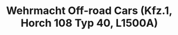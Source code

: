 ---
layout: product
title: "Wehrmacht Off-road Cars (Kfz.1, Horch 108 Typ 40, L1500A)"
price: "TBA" 
desc: "Maketa"
img_path: "/assets/img/ICM DS3503.webp"
brand: "N/A"
available: false
special_offer: false
new: false
soon: false
cat: "010000"
subcat: "013600"
subsubcat: "0N/A"
sifra: "ICM DS3503"
popular: false
spec: false
---